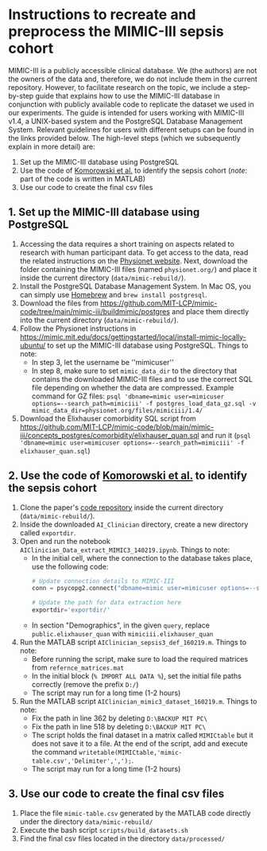 # Instructions to recreate and preprocess the MIMIC-III sepsis cohort

MIMIC-III is a publicly accessible clinical database. We (the authors) are not the owners of the data and, therefore, we do not include them in the current repository. However, to facilitate research on the topic, we include a step-by-step guide that explains how to use the MIMIC-III database in conjunction with publicly available code to replicate the dataset we used in our experiments. The guide is intended for users working with MIMIC-III v1.4, a UNIX-based system and the PostgreSQL Database Management System. Relevant guidelines for users with different setups can be found in the links provided below. The high-level steps (which we subsequently explain in more detail) are:
1. Set up the MIMIC-III database using PostgreSQL
1. Use the code of [Komorowski et al.](https://www.nature.com/articles/s41591-018-0213-5) to identify the sepsis cohort (*note*: part of the code is written in MATLAB)
1. Use our code to create the final csv files

## 1. Set up the MIMIC-III database using PostgreSQL

1. Accessing the data requires a short training on aspects related to research with human participant data. To get access to the data, read the related instructions on the [Physionet website](https://physionet.org/content/mimiciii/1.4/). Next, download the folder containing the MIMIC-III files (named `physionet.org/`) and place it inside the current directory (`data/mimic-rebuild/`).
1. Install the PostgreSQL Database Management System. In Mac OS, you can simply use [Homebrew](https://brew.sh/) and `brew install postgresql`.
1. Download the files from https://github.com/MIT-LCP/mimic-code/tree/main/mimic-iii/buildmimic/postgres and place them directly into the current directory (`data/mimic-rebuild/`).
1. Follow the Physionet instructions in https://mimic.mit.edu/docs/gettingstarted/local/install-mimic-locally-ubuntu/ to set up the MIMIC-III database using PostgreSQL. Things to note:
    * In step 3, let the username be ''mimicuser''
    * In step 8, make sure to set `mimic_data_dir` to the directory that contains the downloaded MIMIC-III files and to use the correct SQL file depending on whether the data are compressed. Example command for GZ files: `psql 'dbname=mimic user=mimicuser options=--search_path=mimiciii' -f postgres_load_data_gz.sql -v mimic_data_dir=physionet.org/files/mimiciii/1.4/`
1. Download the Elixhauser comorbidity SQL script from https://github.com/MIT-LCP/mimic-code/blob/main/mimic-iii/concepts_postgres/comorbidity/elixhauser_quan.sql and run it (`psql 'dbname=mimic user=mimicuser options=--search_path=mimiciii' -f elixhauser_quan.sql`)

## 2. Use the code of [Komorowski et al.](https://www.nature.com/articles/s41591-018-0213-5) to identify the sepsis cohort

1. Clone the paper's [code repository](https://github.com/matthieukomorowski/AI_Clinician) inside the current directory (`data/mimic-rebuild/`).
1. Inside the downloaded `AI_Clinician` directory, create a new directory called `exportdir`.
1. Open and run the notebook `AIClinician_Data_extract_MIMIC3_140219.ipynb`. Things to note:
    * In the initial cell, where the connection to the database takes place, use the following code:
        ```python
        # Update connection details to MIMIC-III
        conn = psycopg2.connect("dbname=mimic user=mimicuser options=--search_path=mimiciii")

        # Update the path for data extraction here
        exportdir='exportdir/'
        ```
    * In section "Demographics", in the given `query`, replace `public.elixhauser_quan` with `mimiciii.elixhauser_quan`
1. Run the MATLAB script `AIClinician_sepsis3_def_160219.m`. Things to note:
    * Before running the script, make sure to load the required matrices from `refernce_matrices.mat`
    * In the initial block (`% IMPORT ALL DATA %`), set the initial file paths correctly (remove the prefix `D:/`)
    * The script may run for a long time (1-2 hours)
1. Run the MATLAB script `AIClinician_mimic3_dataset_160219.m`. Things to note:
    * Fix the path in line 362 by deleting `D:\BACKUP MIT PC\`
    * Fix the path in line 518 by deleting `D:\BACKUP MIT PC\`
    * The script holds the final dataset in a matrix called `MIMICtable` but it does not save it to a file. At the end of the script, add and execute the command `writetable(MIMICtable,'mimic-table.csv','Delimiter',',');`.
    * The script may run for a long time (1-2 hours)

## 3. Use our code to create the final csv files

1. Place the file `mimic-table.csv` generated by the MATLAB code directly under the directory `data/mimic-rebuild/`
1. Execute the bash script `scripts/build_datasets.sh`
1. Find the final csv files located in the directory `data/processed/`